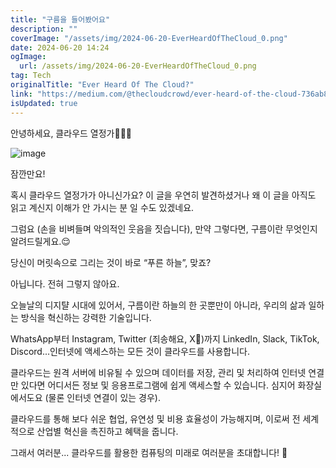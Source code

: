 ```yaml
---
title: "구름을 들어봤어요"
description: ""
coverImage: "/assets/img/2024-06-20-EverHeardOfTheCloud_0.png"
date: 2024-06-20 14:24
ogImage: 
  url: /assets/img/2024-06-20-EverHeardOfTheCloud_0.png
tag: Tech
originalTitle: "Ever Heard Of The Cloud?"
link: "https://medium.com/@thecloudcrowd/ever-heard-of-the-cloud-736ab8389f7c"
isUpdated: true
---
```






안녕하세요, 클라우드 열정가👋🏼💜

![image](/assets/img/2024-06-20-EverHeardOfTheCloud_0.png)

잠깐만요!

혹시 클라우드 열정가가 아니신가요? 이 글을 우연히 발견하셨거나 왜 이 글을 아직도 읽고 계신지 이해가 안 가시는 분 일 수도 있겠네요.

<div class="content-ad"></div>

그럼요 (손을 비벼들며 악의적인 웃음을 짓습니다), 만약 그렇다면, 구름이란 무엇인지 알려드릴게요.😌

당신이 머릿속으로 그리는 것이 바로 “푸른 하늘”, 맞죠?

아닙니다. 전혀 그렇지 않아요.

오늘날의 디지턀 시대에 있어서, 구름이란 하늘의 한 곳뿐만이 아니라, 우리의 삶과 일하는 방식을 혁신하는 강력한 기술입니다.

<div class="content-ad"></div>

WhatsApp부터 Instagram, Twitter (죄송해요, X🌚)까지 LinkedIn, Slack, TikTok, Discord...인터넷에 액세스하는 모든 것이 클라우드를 사용합니다.

클라우드는 원격 서버에 비유될 수 있으며 데이터를 저장, 관리 및 처리하여 인터넷 연결만 있다면 어디서든 정보 및 응용프로그램에 쉽게 액세스할 수 있습니다. 심지어 화장실에서도요 (물론 인터넷 연결이 있는 경우).

클라우드를 통해 보다 쉬운 협업, 유연성 및 비용 효율성이 가능해지며, 이로써 전 세계적으로 산업별 혁신을 촉진하고 혜택을 줍니다.

그래서 여러분... 클라우드를 활용한 컴퓨팅의 미래로 여러분을 초대합니다! 🚀